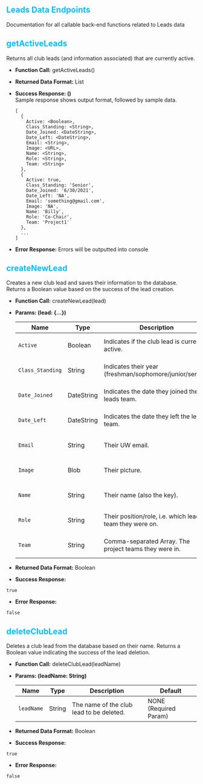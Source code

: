 ## <span style="color:deepskyblue">Leads Data Endpoints</span>

Documentation for all callable back-end functions related to Leads data

## <span style="color:deepskyblue"> getActiveLeads

Returns all club leads (and information associated) that are currently active.

* __Function Call:__ getActiveLeads()

* __Returned Data Format:__ List

* __Success Response: ()__ <br>
  Sample response shows output format, followed by sample data.
  ```
  [
    {
      Active: <Boolean>,
      Class_Standing: <String>,
      Date_Joined: <DateString>,
      Date_Left: <DateString>,
      Email: <String>,
      Image: <URL>,
      Name: <String>,
      Role: <String>,
      Team: <String>
    },
    {
      Active: true,
      Class_Standing: 'Senior',
      Date_Joined: '6/30/2021',
      Date_Left: 'NA',
      Email: 'something@gmail.com',
      Image: 'NA',
      Name: 'Billy',
      Role: 'Co-Chair',
      Team: 'Project1'
    },
    ...
  ]
  ```

* __Error Response:__
  Errors will be outputted into console

## <span style="color:deepskyblue"> createNewLead

Creates a new club lead and saves their information to the database. Returns a Boolean value based on the success of the lead creation.

* __Function Call:__ createNewLead(lead)

* __Params: (lead: {...})__

  | Name             | Type       | Description                                              | Default               |
  | ---------------- | ---------- | -------------------------------------------------------- | --------------------- |
  | `Active`         | Boolean    | Indicates if the club lead is currently active.          | NONE (Required Param) |
  | `Class_Standing` | String     | Indicates their year (freshman/sophomore/junior/senior). | NONE (Required Param) |
  | `Date_Joined`    | DateString | Indicates the date they joined the leads team.           | NONE (Required Param) |
  | `Date_Left`      | DateString | Indicates the date they left the leads team.             | NONE (Required Param) |
  | `Email`          | String     | Their UW email.                                          | NONE (Required Param) |
  | `Image`          | Blob       | Their picture.                                           | NONE (Required Param) |
  | `Name`           | String     | Their name (also the key).                               | NONE (Required Param) |
  | `Role`           | String     | Their position/role, i.e. which lead team they were on.  | NONE (Required Param) |
  | `Team`           | String     | Comma-separated Array. The project teams they were in.   | NONE (Required Param) |

* __Returned Data Format:__ Boolean

* __Success Response:__
```
true
```

* **Error Response:**
```
false
```


## <span style="color:deepskyblue"> deleteClubLead
Deletes a club lead from the database based on their name. Returns a Boolean value indicating the success of the lead deletion.

* **Function Call:** deleteClubLead(leadName)

* **Params: (leadName: String)**

    | Name        | Type   | Description                                       | Default                 |
    | ----------- | ------ | ------------------------------------------------- | ----------------------- |
    | `leadName`  | String | The name of the club lead to be deleted. | NONE (Required Param)   |

* **Returned Data Format:** Boolean

* **Success Response:**
```
true
```


* **Error Response:**
```
false
```

